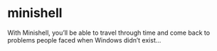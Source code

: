 # minishell
With Minishell, you’ll be able to travel through time and come back to problems people faced when Windows didn’t exist...
